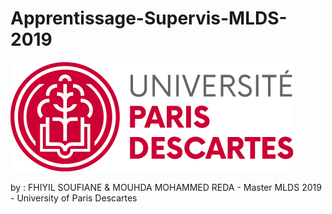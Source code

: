 # Apprentissage-Supervis-MLDS-2019

<img src="logo.png"/>

by : FHIYIL SOUFIANE & MOUHDA MOHAMMED REDA - Master MLDS 2019 - University of Paris Descartes